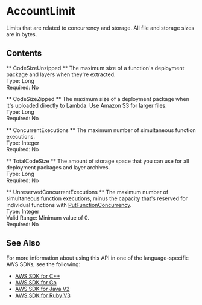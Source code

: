 # AccountLimit<a name="API_AccountLimit"></a>

Limits that are related to concurrency and storage\. All file and storage sizes are in bytes\.

## Contents<a name="API_AccountLimit_Contents"></a>

 ** CodeSizeUnzipped **   <a name="SSS-Type-AccountLimit-CodeSizeUnzipped"></a>
The maximum size of a function's deployment package and layers when they're extracted\.  
Type: Long  
Required: No

 ** CodeSizeZipped **   <a name="SSS-Type-AccountLimit-CodeSizeZipped"></a>
The maximum size of a deployment package when it's uploaded directly to Lambda\. Use Amazon S3 for larger files\.  
Type: Long  
Required: No

 ** ConcurrentExecutions **   <a name="SSS-Type-AccountLimit-ConcurrentExecutions"></a>
The maximum number of simultaneous function executions\.  
Type: Integer  
Required: No

 ** TotalCodeSize **   <a name="SSS-Type-AccountLimit-TotalCodeSize"></a>
The amount of storage space that you can use for all deployment packages and layer archives\.  
Type: Long  
Required: No

 ** UnreservedConcurrentExecutions **   <a name="SSS-Type-AccountLimit-UnreservedConcurrentExecutions"></a>
The maximum number of simultaneous function executions, minus the capacity that's reserved for individual functions with [PutFunctionConcurrency](API_PutFunctionConcurrency.md)\.  
Type: Integer  
Valid Range: Minimum value of 0\.  
Required: No

## See Also<a name="API_AccountLimit_SeeAlso"></a>

For more information about using this API in one of the language\-specific AWS SDKs, see the following:
+  [AWS SDK for C\+\+](https://docs.aws.amazon.com/goto/SdkForCpp/lambda-2015-03-31/AccountLimit) 
+  [AWS SDK for Go](https://docs.aws.amazon.com/goto/SdkForGoV1/lambda-2015-03-31/AccountLimit) 
+  [AWS SDK for Java V2](https://docs.aws.amazon.com/goto/SdkForJavaV2/lambda-2015-03-31/AccountLimit) 
+  [AWS SDK for Ruby V3](https://docs.aws.amazon.com/goto/SdkForRubyV3/lambda-2015-03-31/AccountLimit) 